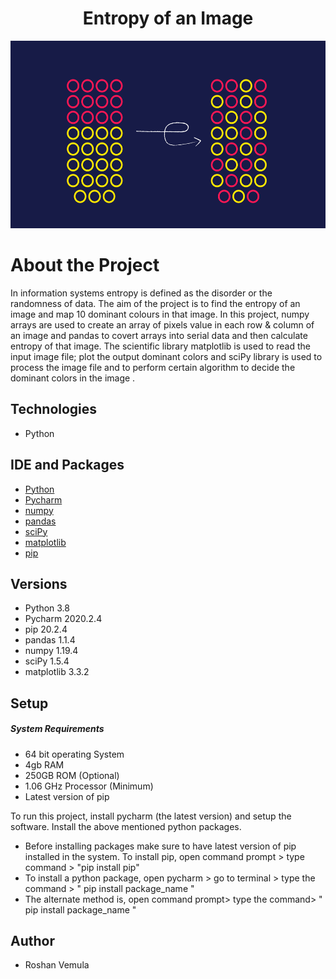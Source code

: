 <h1 align="center">
Entropy of an Image
</h1>
<p align="center">
<img src ="Images/entropy-hero.png" width="2000" height="300">
</p>

# About the Project

In information systems entropy is defined as the disorder or the randomness of data. The aim of the project is to find the entropy of an image and map 10 dominant colours in that image.
In this project, numpy arrays are used to create an array of pixels value in each row & column of an image and pandas to covert arrays into serial data and then calculate entropy of that image. The scientific library matplotlib is used to read the input image file; plot the output dominant colors and sciPy library is used to process the image file and to perform certain algorithm to decide the dominant colors in the image .

## Technologies
* Python

## IDE and Packages 
* [Python](https://www.python.org/downloads/release/python-380/)
* [Pycharm](https://www.jetbrains.com/pycharm/download/#section=windows)
* [numpy](https://numpy.org/install/)
* [pandas](https://pandas.pydata.org/pandas-docs/stable/getting_started/install.html)
* [sciPy](https://pypi.org/project/scipy/)
* [matplotlib](https://pypi.org/project/matplotlib/)
* [pip](https://pypi.org/project/pip/)


## Versions
* Python 3.8
* Pycharm 2020.2.4
* pip 20.2.4
* pandas 1.1.4
* numpy 1.19.4
* sciPy 1.5.4
* matplotlib 3.3.2


## Setup
##### System Requirements
* 64 bit operating System
* 4gb RAM
* 250GB ROM (Optional)
* 1.06 GHz Processor (Minimum)
* Latest version of pip

To run this project, install pycharm (the latest version) and setup the software. Install the above mentioned python packages. 
* Before installing packages make sure to have latest version of pip installed in the system. To install pip, open command prompt > type command > "pip install pip"
* To install a python package, open pycharm > go to terminal > type the command > " pip install package_name "
* The alternate method is, open command prompt> type the command> " pip install package_name "

## Author
* Roshan Vemula 
